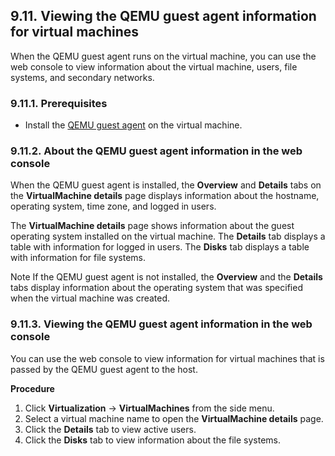 ## 9.11. Viewing the QEMU guest agent information for virtual machines




When the QEMU guest agent runs on the virtual machine, you can use the web console to view information about the virtual machine, users, file systems, and secondary networks.

### 9.11.1. Prerequisites




- Install the [QEMU guest agent](https://access.redhat.com/documentation/en-us/openshift_container_platform/4.11/html-single/virtualization/#virt-installing-qemu-guest-agent) on the virtual machine.


### 9.11.2. About the QEMU guest agent information in the web console




When the QEMU guest agent is installed, the **Overview** and **Details** tabs on the **VirtualMachine details** page displays information about the hostname, operating system, time zone, and logged in users.

The **VirtualMachine details** page shows information about the guest operating system installed on the virtual machine. The **Details** tab displays a table with information for logged in users. The **Disks** tab displays a table with information for file systems.

Note
If the QEMU guest agent is not installed, the **Overview** and the **Details** tabs display information about the operating system that was specified when the virtual machine was created.



### 9.11.3. Viewing the QEMU guest agent information in the web console




You can use the web console to view information for virtual machines that is passed by the QEMU guest agent to the host.

 **Procedure** 

1. Click **Virtualization** → **VirtualMachines** from the side menu.
1. Select a virtual machine name to open the **VirtualMachine details** page.
1. Click the **Details** tab to view active users.
1. Click the **Disks** tab to view information about the file systems.


